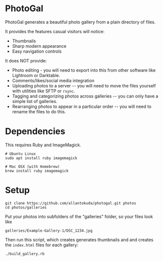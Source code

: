 # PhotoGal
PhotoGal generates a beautiful photo gallery from a plain directory of files.

It provides the features casual visitors will notice:
* Thumbnails
* Sharp modern appearance
* Easy navigation controls

It does NOT provide:
* Photo editing - you will need to export into this from other software like Lightroom or Darktable.
* Comments/likes/social media integration
* Uploading photos to a server -- you will need to move the files yourself with utilities like SFTP or `rsync`.
* Tagging and categorizing photos across galleries -- you can only have a simple list of galleries.
* Rearranging photos to appear in a particular order -- you will need to rename the files to do this.

# Dependencies

This requires Ruby and ImageMagick.

```
# Ubuntu Linux
sudo apt install ruby imagemagick

# Mac OSX (with Homebrew)
brew install ruby imagemagick
```

# Setup
```
git clone https://github.com/allantokuda/photogal.git photos
cd photos/galleries
```

Put your photos into subfolders of the "galleries" folder, so your files look like
```
galleries/Example-Gallery-1/DSC_1234.jpg
```

Then run this script, which creates generates thumbnails and and creates the `index.html` files for each gallery:
```
./build_gallery.rb
```
